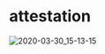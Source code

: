 # attestation
![2020-03-30_15-13-15](https://user-images.githubusercontent.com/62886048/77911306-686de880-72b2-11ea-9296-ce8c9e447c32.png)


